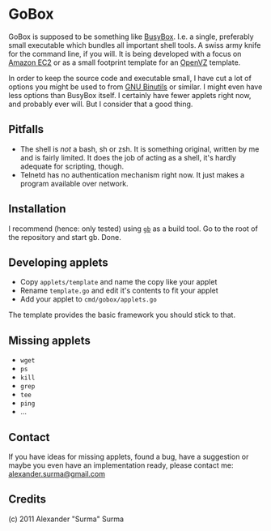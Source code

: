 GoBox
=====
GoBox is supposed to be something like [BusyBox](http://www.busybox.net). I.e.
a single, preferably small executable which bundles all important shell tools.
A swiss army knife for the command line, if you will.
It is being developed with a focus on [Amazon EC2](http://aws.amazon.com) or as
a small footprint template for an [OpenVZ](http://www.openvz.org) template.

In order to keep the source code and executable small, I have cut a lot of options
you might be used to from [GNU Binutils](http://www.gnu.org/software/coreutils/) or
similar. I might even have less options than BusyBox itself. I certainly have
fewer applets right now, and probably ever will. But I consider that a good thing.

Pitfalls
--------
- The shell is *not* a bash, sh or zsh. It is something original, written by me and
is fairly limited. It does the job of acting as a shell, it's hardly adequate for 
scripting, though.
- Telnetd has no authentication mechanism right now. It just makes a program available
over network.

Installation
------------
I recommend (hence: only tested) using [`gb`](http://code.google.com/p/go-gb/) as a build tool. Go to the root of the
repository and start gb. Done.

Developing applets
------------------
- Copy `applets/template` and name the copy like your applet
- Rename `template.go` and edit it's contents to fit your applet
- Add your applet to `cmd/gobox/applets.go`

The template provides the basic framework you should stick to that.

Missing applets
-----
- `wget`
- `ps`
- `kill`
- `grep`
- `tee`
- `ping`
- ...

Contact
-------
If you have ideas for missing applets, found a bug, have a suggestion
or maybe you even have an implementation ready, please contact me: alexander.surma@gmail.com

Credits
-------
(c) 2011 Alexander "Surma" Surma
